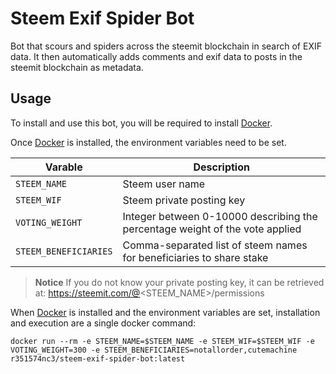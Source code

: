 # Steem Exif Spider Bot

Bot that scours and spiders across the steemit blockchain in search of EXIF data. It then automatically adds comments and exif data to posts in the steemit blockchain as metadata.

## Usage

To install and use this bot, you will be required to install [Docker](https://www.docker.com/community-edition#/download).

Once [Docker](https://www.docker.com/community-edition#/download) is installed, the environment variables need to be set.

|Varable|Description|
|-------|-----------|
|`STEEM_NAME`|Steem user name|
|`STEEM_WIF`|Steem private posting key|
|`VOTING_WEIGHT`|Integer between 0-10000 describing the percentage weight of the vote applied|
|`STEEM_BENEFICIARIES`|Comma-separated list of steem names for beneficiaries to share stake|

> **Notice** If you do not know your private posting key, it can be retrieved at: https://steemit.com/@<STEEM_NAME>/permissions


When [Docker](https://www.docker.com/community-edition#/download)  is installed and the environment variables are set, installation and execution are a single docker command: 

```
docker run --rm -e STEEM_NAME=$STEEM_NAME -e STEEM_WIF=$STEEM_WIF -e VOTING_WEIGHT=300 -e STEEM_BENEFICIARIES=notallorder,cutemachine r351574nc3/steem-exif-spider-bot:latest
```